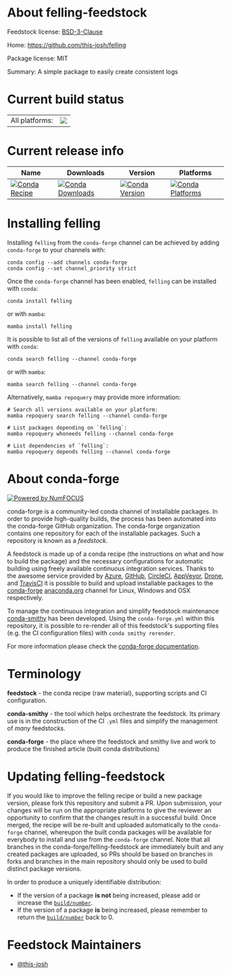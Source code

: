 About felling-feedstock
=======================

Feedstock license: [BSD-3-Clause](https://github.com/conda-forge/felling-feedstock/blob/main/LICENSE.txt)

Home: https://github.com/this-josh/felling

Package license: MIT

Summary: A simple package to easily create consistent logs

Current build status
====================


<table><tr><td>All platforms:</td>
    <td>
      <a href="https://dev.azure.com/conda-forge/feedstock-builds/_build/latest?definitionId=12222&branchName=main">
        <img src="https://dev.azure.com/conda-forge/feedstock-builds/_apis/build/status/felling-feedstock?branchName=main">
      </a>
    </td>
  </tr>
</table>

Current release info
====================

| Name | Downloads | Version | Platforms |
| --- | --- | --- | --- |
| [![Conda Recipe](https://img.shields.io/badge/recipe-felling-green.svg)](https://anaconda.org/conda-forge/felling) | [![Conda Downloads](https://img.shields.io/conda/dn/conda-forge/felling.svg)](https://anaconda.org/conda-forge/felling) | [![Conda Version](https://img.shields.io/conda/vn/conda-forge/felling.svg)](https://anaconda.org/conda-forge/felling) | [![Conda Platforms](https://img.shields.io/conda/pn/conda-forge/felling.svg)](https://anaconda.org/conda-forge/felling) |

Installing felling
==================

Installing `felling` from the `conda-forge` channel can be achieved by adding `conda-forge` to your channels with:

```
conda config --add channels conda-forge
conda config --set channel_priority strict
```

Once the `conda-forge` channel has been enabled, `felling` can be installed with `conda`:

```
conda install felling
```

or with `mamba`:

```
mamba install felling
```

It is possible to list all of the versions of `felling` available on your platform with `conda`:

```
conda search felling --channel conda-forge
```

or with `mamba`:

```
mamba search felling --channel conda-forge
```

Alternatively, `mamba repoquery` may provide more information:

```
# Search all versions available on your platform:
mamba repoquery search felling --channel conda-forge

# List packages depending on `felling`:
mamba repoquery whoneeds felling --channel conda-forge

# List dependencies of `felling`:
mamba repoquery depends felling --channel conda-forge
```


About conda-forge
=================

[![Powered by
NumFOCUS](https://img.shields.io/badge/powered%20by-NumFOCUS-orange.svg?style=flat&colorA=E1523D&colorB=007D8A)](https://numfocus.org)

conda-forge is a community-led conda channel of installable packages.
In order to provide high-quality builds, the process has been automated into the
conda-forge GitHub organization. The conda-forge organization contains one repository
for each of the installable packages. Such a repository is known as a *feedstock*.

A feedstock is made up of a conda recipe (the instructions on what and how to build
the package) and the necessary configurations for automatic building using freely
available continuous integration services. Thanks to the awesome service provided by
[Azure](https://azure.microsoft.com/en-us/services/devops/), [GitHub](https://github.com/),
[CircleCI](https://circleci.com/), [AppVeyor](https://www.appveyor.com/),
[Drone](https://cloud.drone.io/welcome), and [TravisCI](https://travis-ci.com/)
it is possible to build and upload installable packages to the
[conda-forge](https://anaconda.org/conda-forge) [anaconda.org](https://anaconda.org/)
channel for Linux, Windows and OSX respectively.

To manage the continuous integration and simplify feedstock maintenance
[conda-smithy](https://github.com/conda-forge/conda-smithy) has been developed.
Using the ``conda-forge.yml`` within this repository, it is possible to re-render all of
this feedstock's supporting files (e.g. the CI configuration files) with ``conda smithy rerender``.

For more information please check the [conda-forge documentation](https://conda-forge.org/docs/).

Terminology
===========

**feedstock** - the conda recipe (raw material), supporting scripts and CI configuration.

**conda-smithy** - the tool which helps orchestrate the feedstock.
                   Its primary use is in the construction of the CI ``.yml`` files
                   and simplify the management of *many* feedstocks.

**conda-forge** - the place where the feedstock and smithy live and work to
                  produce the finished article (built conda distributions)


Updating felling-feedstock
==========================

If you would like to improve the felling recipe or build a new
package version, please fork this repository and submit a PR. Upon submission,
your changes will be run on the appropriate platforms to give the reviewer an
opportunity to confirm that the changes result in a successful build. Once
merged, the recipe will be re-built and uploaded automatically to the
`conda-forge` channel, whereupon the built conda packages will be available for
everybody to install and use from the `conda-forge` channel.
Note that all branches in the conda-forge/felling-feedstock are
immediately built and any created packages are uploaded, so PRs should be based
on branches in forks and branches in the main repository should only be used to
build distinct package versions.

In order to produce a uniquely identifiable distribution:
 * If the version of a package **is not** being increased, please add or increase
   the [``build/number``](https://docs.conda.io/projects/conda-build/en/latest/resources/define-metadata.html#build-number-and-string).
 * If the version of a package **is** being increased, please remember to return
   the [``build/number``](https://docs.conda.io/projects/conda-build/en/latest/resources/define-metadata.html#build-number-and-string)
   back to 0.

Feedstock Maintainers
=====================

* [@this-josh](https://github.com/this-josh/)

